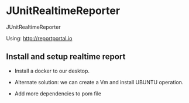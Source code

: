 # JUnitRealtimeReporter
JUnitRealtimeReporter


Using: http://reportportal.io

## Install and setup realtime report

+ Install a docker to our desktop.
* Alternate solution: we can create a Vm and install UBUNTU operation.

+ Add more dependencies to pom file

